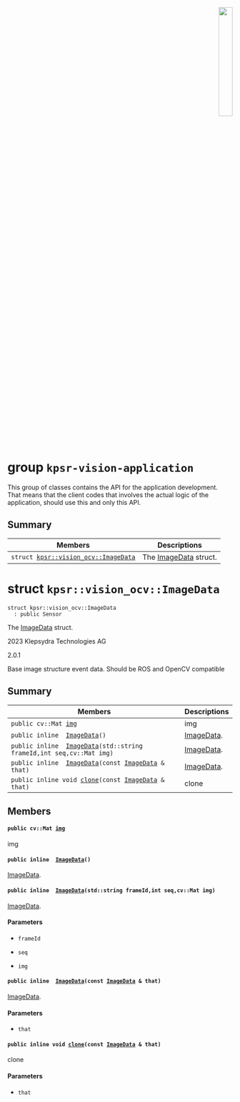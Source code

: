 <p align="right">
  <img width="25%" height="25%"src="../images/klepsydra_logo.jpg">
</p>

# group `kpsr-vision-application` 

This group of classes contains the API for the application development. That means that the client codes that involves the actual logic of the application, should use this and only this API.

## Summary

 Members                        | Descriptions                                
--------------------------------|---------------------------------------------
`struct `[`kpsr::vision_ocv::ImageData`](#structkpsr_1_1vision__ocv_1_1ImageData) | The [ImageData](#structkpsr_1_1vision__ocv_1_1ImageData) struct.

# struct `kpsr::vision_ocv::ImageData` 

```
struct kpsr::vision_ocv::ImageData
  : public Sensor
```  

The [ImageData](#structkpsr_1_1vision__ocv_1_1ImageData) struct.

2023 Klepsydra Technologies AG

2.0.1

Base image structure event data. Should be ROS and OpenCV compatible

## Summary

 Members                        | Descriptions                                
--------------------------------|---------------------------------------------
`public cv::Mat `[`img`](#structkpsr_1_1vision__ocv_1_1ImageData_1a92545c38c2808b3c2b1b072242b6f10c) | img
`public inline  `[`ImageData`](#structkpsr_1_1vision__ocv_1_1ImageData_1a6952a2a68e35c02d67d6d4a60c00bdc6)`()` | [ImageData](#structkpsr_1_1vision__ocv_1_1ImageData).
`public inline  `[`ImageData`](#structkpsr_1_1vision__ocv_1_1ImageData_1ac9f87077e6c91397b27e088ba587af47)`(std::string frameId,int seq,cv::Mat img)` | [ImageData](#structkpsr_1_1vision__ocv_1_1ImageData).
`public inline  `[`ImageData`](#structkpsr_1_1vision__ocv_1_1ImageData_1aad4d0320908b56bcc9dc086ef6a26c74)`(const `[`ImageData`](#structkpsr_1_1vision__ocv_1_1ImageData)` & that)` | [ImageData](#structkpsr_1_1vision__ocv_1_1ImageData).
`public inline void `[`clone`](#structkpsr_1_1vision__ocv_1_1ImageData_1ac029172e0fa3af79bb4458414cb206e6)`(const `[`ImageData`](#structkpsr_1_1vision__ocv_1_1ImageData)` & that)` | clone

## Members

#### `public cv::Mat `[`img`](#structkpsr_1_1vision__ocv_1_1ImageData_1a92545c38c2808b3c2b1b072242b6f10c) 

img

#### `public inline  `[`ImageData`](#structkpsr_1_1vision__ocv_1_1ImageData_1a6952a2a68e35c02d67d6d4a60c00bdc6)`()` 

[ImageData](#structkpsr_1_1vision__ocv_1_1ImageData).

#### `public inline  `[`ImageData`](#structkpsr_1_1vision__ocv_1_1ImageData_1ac9f87077e6c91397b27e088ba587af47)`(std::string frameId,int seq,cv::Mat img)` 

[ImageData](#structkpsr_1_1vision__ocv_1_1ImageData).

#### Parameters
* `frameId` 

* `seq` 

* `img`

#### `public inline  `[`ImageData`](#structkpsr_1_1vision__ocv_1_1ImageData_1aad4d0320908b56bcc9dc086ef6a26c74)`(const `[`ImageData`](#structkpsr_1_1vision__ocv_1_1ImageData)` & that)` 

[ImageData](#structkpsr_1_1vision__ocv_1_1ImageData).

#### Parameters
* `that`

#### `public inline void `[`clone`](#structkpsr_1_1vision__ocv_1_1ImageData_1ac029172e0fa3af79bb4458414cb206e6)`(const `[`ImageData`](#structkpsr_1_1vision__ocv_1_1ImageData)` & that)` 

clone

#### Parameters
* `that`

